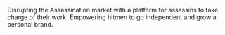 Disrupting the Assassination market with a platform for assassins to take charge of their work. Empowering hitmen to go independent and grow a personal brand.
